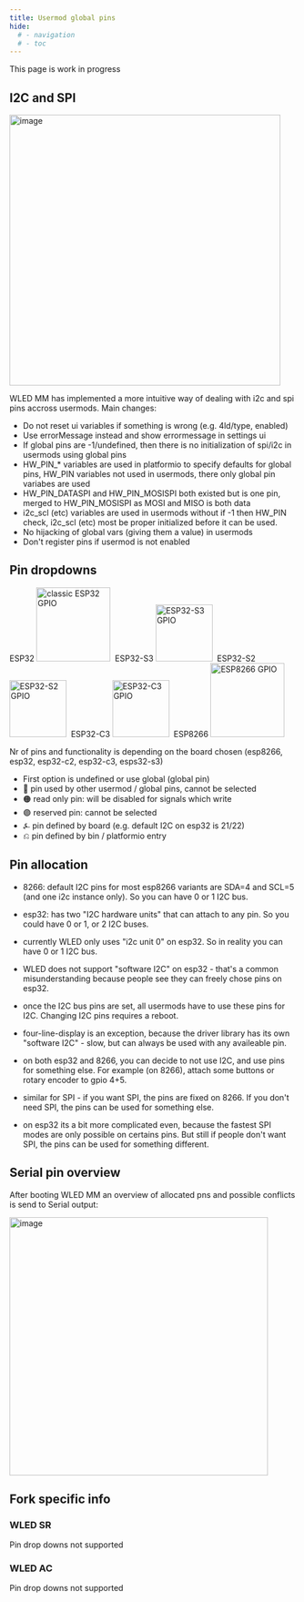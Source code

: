 ```yaml
---
title: Usermod global pins
hide:
  # - navigation
  # - toc
---
```



This page is work in progress

## I2C and SPI

<img width="476" alt="image" src="https://user-images.githubusercontent.com/91013628/212864986-6d76bce7-0032-4624-b9a3-bb30af2e81d7.png">

WLED MM has implemented a more intuitive way of dealing with i2c and spi pins accross usermods. Main changes:

* Do not reset ui variables if something is wrong (e.g. 4ld/type, enabled)
* Use errorMessage instead and show errormessage in settings ui
* If global pins are -1/undefined, then there is no initialization of spi/i2c in usermods using global pins
* HW_PIN_* variables are used in platformio to specify defaults for global pins, HW_PIN variables not used in usermods, there only global pin variabes are used
* HW_PIN_DATASPI and HW_PIN_MOSISPI both existed but is one pin, merged to HW_PIN_MOSISPI as MOSI and MISO is both data
* i2c_scl (etc) variables are used in usermods without if -1 then HW_PIN check, i2c_scl (etc) most be proper initialized before it can be used.
* No hijacking of global vars (giving them a value) in usermods
* Don't register pins if usermod is not enabled

## Pin dropdowns
ESP32 <img width="130" alt="classic ESP32 GPIO" src="https://user-images.githubusercontent.com/91013628/212557801-0329826a-9d00-4c85-abd9-049c73c5a773.png"> &nbsp;ESP32-S3 <img width="100" alt="ESP32-S3 GPIO" src="https://user-images.githubusercontent.com/91013628/212862709-95f150fd-42b8-4191-bbf4-d525ab8978a2.png"> &nbsp;ESP32-S2 <img width="100" alt="ESP32-S2 GPIO" src="https://user-images.githubusercontent.com/91013628/212862773-1e330fb8-2f7d-47a7-989c-3791c2fec416.png"> 
&nbsp;ESP32-C3 <img width="100" alt="ESP32-C3 GPIO" src="https://user-images.githubusercontent.com/91616163/213477428-ce9825a8-843e-4423-983b-42e7131f8c0f.png"> 
&nbsp;ESP8266 <img width="130" alt="ESP8266 GPIO" src="https://user-images.githubusercontent.com/91616163/213484502-e3d84f63-a25b-40fa-a2db-7fc83d53911d.png">



Nr of pins and functionality is depending on the board chosen (esp8266, esp32, esp32-c2, esp32-c3, esps32-s3)

* First option is undefined or use global (global pin)
* 🔴 pin used by other usermod / global pins, cannot be selected
* 🟠 read only pin: will be disabled for signals which write
* 🟣 reserved pin: cannot be selected
* ⍼ pin defined by board (e.g. default I2C on esp32 is 21/22)
* ⎌ pin defined by bin / platformio entry

## Pin allocation
* 8266: default I2C pins for most esp8266 variants are SDA=4 and SCL=5 (and one i2c instance only). So you can have 0 or 1 I2C bus.
* esp32: has two "I2C hardware units" that can attach to any pin.  So you could have 0 or 1, or 2 I2C buses.
* currently WLED only uses "i2c unit 0" on esp32. So in reality you can have 0 or 1 I2C bus.
* WLED does not support "software I2C" on esp32 - that's a common misunderstanding because people see they can freely chose pins on esp32.
* once the I2C bus pins are set, all usermods have to use these pins for I2C. Changing I2C pins requires a reboot.
* four-line-display is an exception, because the driver library has its own "software I2C" - slow, but can always be used with any availeable pin.

* on both esp32 and 8266, you can decide to not use I2C, and use pins for something else. For example (on 8266), attach some buttons or rotary encoder to gpio 4+5. 
* similar for SPI - if you want SPI, the pins are fixed on 8266. If you don't need SPI, the pins can be used for something else.
* on esp32 its a bit more complicated even, because the fastest SPI modes are only possible on certains pins. But still if people don't want SPI, the pins can be used for something different.

## Serial pin overview
After booting WLED MM an overview of allocated pns and possible conflicts is send to Serial output:

<img width="454" alt="image" src="https://user-images.githubusercontent.com/91013628/212862122-06dca5b1-0c37-4e5b-a43d-4a0b372d1698.png">


## Fork specific info

### WLED SR
Pin drop downs not supported

### WLED AC
Pin drop downs not supported

